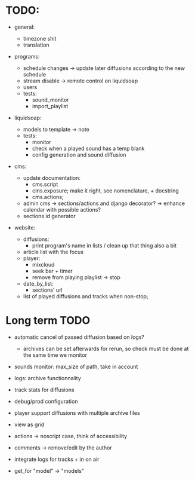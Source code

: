 
# TODO:
- general:
    - timezone shit
    - translation

- programs:
    - schedule changes -> update later diffusions according to the new schedule
    - stream disable -> remote control on liquidsoap
    - users
    - tests:
        - sound_monitor
        - import_playlist

- liquidsoap:
    - models to template -> note
    - tests:
        - monitor
        - check when a played sound has a temp blank
        - config generation and sound diffusion

- cms:
    - update documentation:
        - cms.script
        - cms.exposure; make it right, see nomenclature, + docstring
        - cms.actions;
    - admin cms
        -> sections/actions and django decorator?
        -> enhance calendar with possible actions?
    - sections id generator

- website:
    - diffusions:
        - print program's name in lists / clean up that thing also a bit
    - article list with the focus
    - player:
        - mixcloud
        - seek bar + timer
        - remove from playing playlist -> stop
    - date_by_list:
        - sections' url
    - list of played diffusions and tracks when non-stop;

# Long term TODO
- automatic cancel of passed diffusion based on logs?
    - archives can be set afterwards for rerun, so check must be done
        at the same time we monitor
- sounds monitor: max_size of path, take in account
- logs: archive functionnality
- track stats for diffusions
- debug/prod configuration
- player support diffusions with multiple archive files
- view as grid
- actions -> noscript case, think of accessibility
- comments -> remove/edit by the author
- integrate logs for tracks + in on air

- get_for "model" -> "models"


